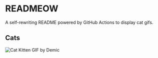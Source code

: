 # READMEOW

A self-rewriting README powered by GitHub Actions to display cat gifs.

## Cats

![Cat Kitten GIF by Demic](https://media4.giphy.com/media/3oriO0OEd9QIDdllqo/200.gif?cid=9acd02dadj484epxa5qpor772qxz8vi1a50i3zg3i1yzbj8g&ep=v1_gifs_search&rid=200.gif&ct=g)
